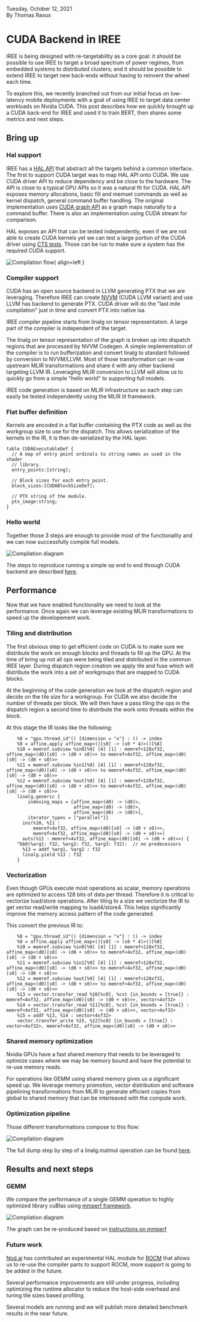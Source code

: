 
 Tuesday, October 12, 2021<br>
 By Thomas Raoux

# CUDA Backend in IREE

IREE is being designed with re-targetability as a core goal: it should be
possible to use IREE to target a broad spectrum of power regimes, from embedded
systems to distributed clusters; and it should be possible to extend IREE to
target new back-ends without having to reinvent the wheel each time. 

To explore this, we recently branched out from our initial focus on low-latency
mobile deployments with a goal of using IREE to target data center workloads on
Nvidia CUDA. This post describes how we quickly brought up a CUDA back-end for
IREE and used it to train BERT, then shares some metrics and next steps.

## Bring up

### Hal support

IREE has a [HAL API](https://github.com/google/iree/blob/main/docs/developers/design_roadmap.md#hal-hardware-abstraction-layer-and-multi-architecture-executables)
that abstract all the targets behind a common interface. The first to support
CUDA target was to map HAL API onto CUDA. We use CUDA driver API to reduce
dependency and be close to the hardware. The API is close to a typical GPU APIs 
so it was a natural fit for CUDA. HAL API exposes memory allocations, basic fill
and memset commands as well as kernel dispatch, general command buffer handling.
The original implementation uses [CUDA graph API](https://developer.nvidia.com/blog/cuda-graphs/)
as a graph maps naturally to a command buffer. There is also an implementation
using CUDA stream for comparison. 

HAL exposes an API that can be tested independently, even if we are not able to
create CUDA kernels yet we can test a large portion of the CUDA driver using
[CTS tests](https://github.com/google/iree/blob/main/iree/hal/cts/README.md).
Those can be run to make sure a system has the required CUDA support.

 ![Compilation flow](./2021-10-cuda-compiler-flow.png){ align=left }

### Compiler support

CUDA has an open source backend in LLVM generating PTX that we are leveraging.
Therefore IREE can create [NVVM](https://docs.nvidia.com/cuda/nvvm-ir-spec/index.html)
(CUDA LLVM variant) and use LLVM has backend to generate PTX. CUDA driver will
do the "last mile compilation" just in time and convert PTX into native isa.

IREE compiler pipeline starts from linalg on tensor representation. A large part
of the compiler is independent of the target.

The linalg on tensor representation of the graph is broken up into dispatch
regions that are processed by NVVM Codegen. A simple implementation of the
compiler is to run bufferization and convert linalg to standard followed by
conversion to NVVM/LLVM. Most of those transformation can re-use upstream MLIR
transformations and share it with any other backend targeting LLVM IR.
Leveraging MLIR conversion to LLVM will allow us to quickly go from a simple
"hello world" to supporting full models.

IREE code generation is based on MLIR infrastructure so each step can easily be
tested independently using the MLIR lit framework.

### Flat buffer definition

Kernels are encoded in a flat buffer containing the PTX code as well as the
workgroup size to use for the dispatch. This allows serialization of the kernels
in the IR, it is then de-serialized by the HAL layer.

```
table CUDAExecutableDef {
  // A map of entry point ordinals to string names as used in the shader
  // library.
  entry_points:[string];

  // Block sizes for each entry point.
  block_sizes:[CUDABlockSizeDef];

  // PTX string of the module.
  ptx_image:string;
}
```

### Hello world

Together those 3 steps are enough to provide most of the functionality and we
can now successfully compile full models.

![Compilation diagram](./2021-10-cuda-bring_up.png)

The steps to reproduce running a simple op end to end through CUDA backend are
described [here](https://github.com/google/iree/blob/main/docs/developers/design_docs/cuda_backend.md#example).

## Performance

Now that we have enabled functionality we need to look at the performance. Once
again we can leverage existing MLIR transformations to speed up the developement
work.

### Tiling and distribution

The first obvious step to get efficient code on CUDA is to make sure we
distribute the work on enough blocks and threads to fill up the GPU. At the time
of bring up not all ops were being tiled and distributed in the common IREE
layer. During dispatch region creation we apply tile and fuse which will
distribute the work into a set of workgroups that are mapped to CUDA blocks.

At the beginning of the code generation we look at the dispatch region and
decide on the tile size for a workgroup. For CUDA we also decide the number of
threads per block. 
We will then have a pass tiling the ops in the dispatch region a second time to
distribute the work onto threads within the block.

At this stage the IR looks like the following:
```
    %8 = "gpu.thread_id"() {dimension = "x"} : () -> index
    %9 = affine.apply affine_map<()[s0] -> (s0 * 4)>()[%8]
    %10 = memref.subview %in0[%9] [4] [1] : memref<128xf32, affine_map<(d0)[s0] -> (d0 + s0)>> to memref<4xf32, affine_map<(d0)[s0] -> (d0 + s0)>>
    %11 = memref.subview %in1[%9] [4] [1] : memref<128xf32, affine_map<(d0)[s0] -> (d0 + s0)>> to memref<4xf32, affine_map<(d0)[s0] -> (d0 + s0)>>
    %12 = memref.subview %out[%9] [4] [1] : memref<128xf32, affine_map<(d0)[s0] -> (d0 + s0)>> to memref<4xf32, affine_map<(d0)[s0] -> (d0 + s0)>>
    linalg.generic {
        indexing_maps = [affine_map<(d0) -> (d0)>,
                         affine_map<(d0) -> (d0)>,
                         affine_map<(d0) -> (d0)>],
        iterator_types = ["parallel"]} 
      ins(%10, %11 : 
          memref<4xf32, affine_map<(d0)[s0] -> (d0 + s0)>>,
          memref<4xf32, affine_map<(d0)[s0] -> (d0 + s0)>>)
      outs(%12 : memref<4xf32, affine_map<(d0)[s0] -> (d0 + s0)>>) {
    ^bb0(%arg1: f32, %arg2: f32, %arg3: f32):  // no predecessors
      %13 = addf %arg1, %arg2 : f32
      linalg.yield %13 : f32
    }
```

### Vectorization

Even though GPUs execute most operations as scalar, memory operations are
optimized to access 128 bits of data per thread. Therefore it is critical to
vectorize load/store operations.
After tiling to a size we vectorize the IR to get vector read/write mapping to
load4/store4. This helps significantly improve the memory access pattern of the
code generated.

This convert the previous IR to:
```
    %8 = "gpu.thread_id"() {dimension = "x"} : () -> index
    %9 = affine.apply affine_map<()[s0] -> (s0 * 4)>()[%8]
    %10 = memref.subview %in0[%9] [4] [1] : memref<128xf32, affine_map<(d0)[s0] -> (d0 + s0)>> to memref<4xf32, affine_map<(d0)[s0] -> (d0 + s0)>>
    %11 = memref.subview %in1[%9] [4] [1] : memref<128xf32, affine_map<(d0)[s0] -> (d0 + s0)>> to memref<4xf32, affine_map<(d0)[s0] -> (d0 + s0)>>
    %12 = memref.subview %out[%9] [4] [1] : memref<128xf32, affine_map<(d0)[s0] -> (d0 + s0)>> to memref<4xf32, affine_map<(d0)[s0] -> (d0 + s0)>>
    %13 = vector.transfer_read %10[%c0], %cst {in_bounds = [true]} : memref<4xf32, affine_map<(d0)[s0] -> (d0 + s0)>>, vector<4xf32>
    %14 = vector.transfer_read %11[%c0], %cst {in_bounds = [true]} : memref<4xf32, affine_map<(d0)[s0] -> (d0 + s0)>>, vector<4xf32>
    %15 = addf %13, %14 : vector<4xf32>
    vector.transfer_write %15, %12[%c0] {in_bounds = [true]} : vector<4xf32>, memref<4xf32, affine_map<(d0)[s0] -> (d0 + s0)>>
```

### Shared memory optimization

Nvidia GPUs have a fast shared memory that needs to be leveraged to optimize
cases where we may be memory bound and have the potential to re-use memory
reads.

For operations like GEMM using shared memory gives us a significant speed up. 
We leverage memory promotion, vector distribution and software pipelining
transformations from MLIR to generate efficient copies from global to shared
memory that can be interleaved with the compute work.

### Optimization pipeline

Those different transformations compose to this flow:

![Compilation diagram](./2021-10-cuda-optimization-flow.png)

The full dump step by step of a linalg.matmul operation can be found [here](https://gist.github.com/ThomasRaoux/8bded9d7c3f7426fc1ca8598deb53220).

## Results and next steps

### GEMM

We compare the performance of a single GEMM operation to highly optimized
library cuBlas using [mmperf framework](https://github.com/mmperf/mmperf). 

![Compilation diagram](./2021-10-cuda-memperf.png)

The graph can be re-produced based on [instructions on mmperf](https://github.com/mmperf/mmperf#compare-mmperf-results-among-different-backends)

### Future work

[Nod.ai](https://nod.ai/) has contributed an experimental HAL module for [ROCM](https://rocmdocs.amd.com/)
that allows us to re-use the compiler parts to support ROCM, more support is
going to be added in the future.

Several performance improvements are still under progress, including optimizing
the runtime allocator to reduce the host-side overhead and tuning tile sizes
based profiling.

Several models are running and we will publish more detailed benchmark results
in the near future.
